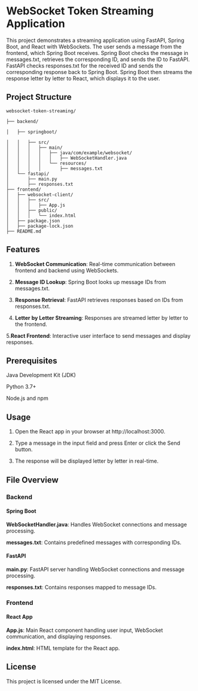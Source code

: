 # WebSocket Token Streaming Application

This project demonstrates a streaming application using FastAPI, Spring Boot, and React with WebSockets. The user sends a message from the frontend, which Spring Boot receives. Spring Boot checks the message in messages.txt, retrieves the corresponding ID, and sends the ID to FastAPI. FastAPI checks responses.txt for the received ID and sends the corresponding response back to Spring Boot. Spring Boot then streams the response letter by letter to React, which displays it to the user.


## Project Structure

    websocket-token-streaming/
    
    ├── backend/
    
    │   ├── springboot/
    
    │   │   ├── src/
    │   │   │   ├── main/
    │   │   │   │   ├── java/com/example/websocket/
    │   │   │   │   │   ├── WebSocketHandler.java
    │   │   │   │   └── resources/
    │   │   │   │       ├── messages.txt
    │   └── fastapi/
    │       ├── main.py
    │       ├── responses.txt
    ├── frontend/
    │   ├── websocket-client/
    │   │   ├── src/
    │   │   │   ├── App.js
    │   │   ├── public/
    │   │   │   └── index.html
    │   ├── package.json
    │   ├── package-lock.json
    ├── README.md


## Features

1. **WebSocket Communication**: Real-time communication between frontend and backend using WebSockets.

2. **Message ID Lookup**: Spring Boot looks up message IDs from messages.txt.

3. **Response Retrieval**: FastAPI retrieves responses based on IDs from responses.txt.

4. **Letter by Letter Streaming**: Responses are streamed letter by letter to the frontend.

5.**React Frontend**: Interactive user interface to send messages and display responses.


## Prerequisites

Java Development Kit (JDK)

Python 3.7+

Node.js and npm


## Usage
1. Open the React app in your browser at http://localhost:3000.

2. Type a message in the input field and press Enter or click the Send button.

3. The response will be displayed letter by letter in real-time.


## File Overview

### Backend

#### Spring Boot

**WebSocketHandler.java**: Handles WebSocket connections and message processing.

**messages.txt**: Contains predefined messages with corresponding IDs.

#### FastAPI

**main.py**: FastAPI server handling WebSocket connections and message processing.

**responses.txt**: Contains responses mapped to message IDs.

### Frontend

#### React App

**App.js**: Main React component handling user input, WebSocket communication, and displaying responses.

**index.html**: HTML template for the React app.


## License

This project is licensed under the MIT License.
